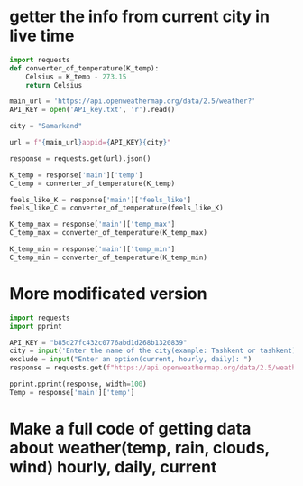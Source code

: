 # getter the info from current city in live time
```py
import requests
def converter_of_temperature(K_temp):
    Celsius = K_temp - 273.15
    return Celsius

main_url = 'https://api.openweathermap.org/data/2.5/weather?'
API_KEY = open('API_key.txt', 'r').read()

city = "Samarkand"

url = f"{main_url}appid={API_KEY}{city}"

response = requests.get(url).json()

K_temp = response['main']['temp']
C_temp = converter_of_temperature(K_temp)

feels_like_K = response['main']['feels_like']
feels_like_C = converter_of_temperature(feels_like_K)

K_temp_max = response['main']['temp_max']
C_temp_max = converter_of_temperature(K_temp_max)

K_temp_min = response['main']['temp_min']
C_temp_min = converter_of_temperature(K_temp_min)

```
# More modificated version
```py
import requests
import pprint

API_KEY = "b85d27fc432c0776abd1d268b1320839"
city = input('Enter the name of the city(example: Tashkent or tashkent): ')
exclude = input("Enter an option(current, hourly, daily): ")
response = requests.get(f"https://api.openweathermap.org/data/2.5/weather?q={city}&exclude={exclude}&appid={API_KEY}").json()

pprint.pprint(response, width=100)
Temp = response['main']['temp']

```
# Make a full code of getting data about weather(temp, rain, clouds, wind) hourly, daily, current
